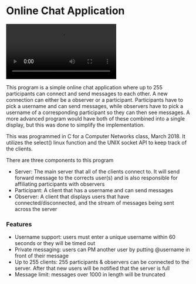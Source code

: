 # Online Chat Application

![Video Demo](https://raw.githubusercontent.com/prestondcarroll/projects/master/TCP_IP_Chatroom/chat_client_demo.mp4)

This program is a simple online chat application where up to 255 participants can connect and send messages to each other.
A new connection can either be a observer or a participant. Participants have to pick a username and can send messages, while
observers have to pick a username of a corresponding participant so they can then see messages. A more advanced program would have
both of these combined into a single display, but this was done to simplify the implementation. 

This was programmed in C for a Computer Networks class, March 2018. It utilizes the select() linux function and the UNIX socket API to keep track of the clients.

There are three components to this program
* Server: The main server that all of the clients connect to. It will send forward message to the corrects user(s) and is also
responsible for affiliating participants with observers
* Participant: A client that has a username and can send messages
* Observer: A client that displays users that have connected/disconnected, and the stream of messages being sent across the server

### Features 
* Username support: users must enter a unique username within 60 seconds or they will be timed out
* Private messaging: users can PM another user by putting @username in front of their message
* Up to 255 clients: 255 participants & observers can be connected to the server. After that new users will be notified that
the server is full
* Message limit: messages over 1000 in length will be truncated
